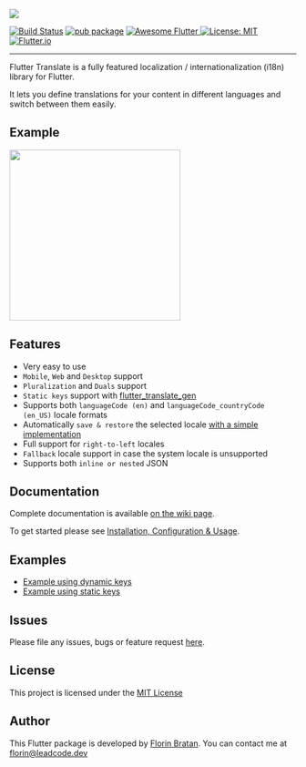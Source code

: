 
[<img src="https://github.com/bratan/flutter_translate/raw/master/resources/images/flutter_translate.png" />](https://github.com/bratan/flutter_translate/)

[![Build Status](https://travis-ci.org/bratan/flutter_translate.svg)](https://travis-ci.org/bratan/flutter_translate)
[![pub package](https://img.shields.io/pub/v/flutter_translate.svg?color=important)](https://pub.dev/packages/flutter_translate)
<a href="https://github.com/Solido/awesome-flutter">
   <img alt="Awesome Flutter" src="https://img.shields.io/badge/Awesome-Flutter-blue.svg?longCache=true" />
</a>
[![License: MIT](https://img.shields.io/badge/License-MIT-ff69b4.svg)](https://github.com/bratan/flutter_translate/blob/master/LICENSE)
[![Flutter.io](https://img.shields.io/badge/Flutter-Website-deepskyblue.svg)](https://flutter.io/)

---

Flutter Translate is a fully featured localization / internationalization (i18n) library for Flutter.

It lets you define translations for your content in different languages and switch between them easily.

## Example
<img src="https://raw.githubusercontent.com/bratan/flutter_translate/master/resources/gifs/flutter_translate_screen.gif" width="300"/>

## Features

* Very easy to use
* ```Mobile```, ```Web``` and ```Desktop``` support
* ```Pluralization``` and ```Duals``` support 
* ```Static keys``` support with [flutter_translate_gen](https://github.com/bratan/flutter_translate/wiki/3.-Generating-statically-typed-localization-keys)
* Supports both ``languageCode (en)`` and ``languageCode_countryCode (en_US)`` locale formats 
* Automatically ```save & restore``` the selected locale [with a simple implementation](https://github.com/bratan/flutter_translate/wiki/2.-Automatically-saving-&-restoring-the-selected-locale)
* Full support for ```right-to-left``` locales
* ``Fallback`` locale support in case the system locale is unsupported
* Supports both ``inline or nested`` JSON

## Documentation

Complete documentation is available [on the wiki page](https://github.com/bratan/flutter_translate/wiki).

To get started please see [Installation, Configuration & Usage](https://github.com/bratan/flutter_translate/wiki/1.-Installation,-Configuration-&-Usage).

## Examples

* [Example using dynamic keys](https://github.com/bratan/flutter_translate/tree/master/example)
* [Example using static keys](https://github.com/bratan/flutter_translate/tree/master/example_static_keys)

## Issues
Please file any issues, bugs or feature request [here](https://github.com/bratan/flutter_translate/issues).

## License

This project is licensed under the [MIT License](https://github.com/bratan/flutter_translate/blob/master/LICENSE)

## Author
This Flutter package is developed by [Florin Bratan](https://github.com/bratan). You can contact me at <florin@leadcode.dev>
